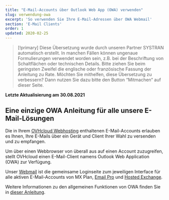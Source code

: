 ```yaml
---
title: "E-Mail-Accounts über Outlook Web App (OWA) verwenden"
slug: verwendung-owa
excerpt: 'So verwenden Sie Ihre E-Mail-Adressen über OWA Webmail'
section: 'E-Mail Clients'
order: 1
updated: 2020-02-25
---
```


> [!primary]
> Diese Übersetzung wurde durch unseren Partner SYSTRAN automatisch erstellt. In manchen Fällen können ungenaue Formulierungen verwendet worden sein, z.B. bei der Beschriftung von Schaltflächen oder technischen Details. Bitte ziehen Sie beim geringsten Zweifel die englische oder französische Fassung der Anleitung zu Rate. Möchten Sie mithelfen, diese Übersetzung zu verbessern? Dann nutzen Sie dazu bitte den Button “Mitmachen“ auf dieser Seite.
>

**Letzte Aktualisierung am 30.08.2021**

## Eine einzige OWA Anleitung für alle unsere E-Mail-Lösungen

Die in Ihrem [OVHcloud Webhosting](https://www.ovhcloud.com/de/web-hosting/) enthaltenen E-Mail-Accounts erlauben es Ihnen, Ihre E-Mails über ein Gerät und Client Ihrer Wahl zu versenden und zu empfangen.

Um über einen Webbrowser von überall aus auf einen Account zuzugreifen, stellt OVHcloud einen E-Mail-Client namens Outlook Web Application (OWA) zur Verfügung.

Unser [Webmail](https://www.ovh.de/mail/) ist die gemeinsame Loginseite zum jeweiligen Interface für alle aktiven E-Mail-Accounts von MX Plan, [Email Pro](https://www.ovhcloud.com/de/emails/email-pro/) und [Hosted Exchange](https://www.ovhcloud.com/de/emails/hosted-exchange/).

Weitere Informationen zu den allgemeinen Funktionen von OWA finden Sie in [dieser Anleitung](https://docs.ovh.com/de/microsoft-collaborative-solutions/exchange_2016_verwendung_der_outlook_web_app/).
